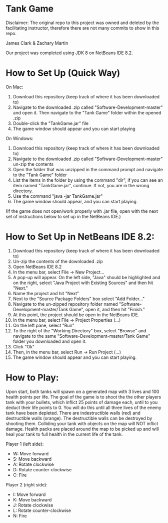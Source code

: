 # Tank Game
Disclaimer: The original repo to this project was owned and deleted by the facilitating instructor, therefore there are not many commits to show in this repo.

James Clark & Zachary Martin

Our project was completed using JDK 8 on NetBeans IDE 8.2.

# How to Set Up (Quick Way)

On Mac:

1. Download this repository (keep track of where it has been downloaded to)
2. Navigate to the downloaded .zip called "Software-Development-master" and open it. Then navigate to the "Tank Game" folder within the opened .zip
3. Double-click the "TankGame.jar" file
4. The game window should appear and you can start playing

On Windows:

1. Download this repository (keep track of where it has been downloaded to)
2. Navigate to the downloaded .zip called "Software-Development-master" un-zip the contents
3. Open the folder that was unzipped in the command prompt and navigate to the "Tank Game" folder
4. List the items in the folder by using the command "dir", if you can see an item named "TankGame.jar", continue. If not, you are in the wrong directory.
5. Use the command "java -jar TankGame.jar"
6. The game window should appear, and you can start playing. 

(If the game does not open/work properly with .jar file, open with the next set of instructions below to set up in the NetBeans IDE.)

# How to Set Up in NetBeans IDE 8.2:
1. Download this repository (keep track of where it has been downloaded to)
2. Un-zip the contents of the downloaded .zip
2. Open NetBeans IDE 8.2
3. In the menu bar, select File -> New Project...
4. A pop-up will appear. On the left side, "Java" should be highlighted and on the right, select "Java Project with Existing Sources" and then hit "Next."
5. Name the project and hit "Next"
6. Next to the "Source Package Folders" box select "Add Folder..."
7. Navigate to the un-zipped repository folder named "Software-Development-master/Tank Game", open it, and then hit "Finish."
8. At this point, the project should be open in the NetBeans IDE.
9. In the menu bar, select File -> Project Properties (...)
10. On the left pane, select "Run"
11. To the right of the "Working Directory" box, select "Browse" and navigate to the same "Software-Development-master/Tank Game" folder you downloaded and open it.
12. Click "Ok"
13. Then, in the menu bar, select Run -> Run Project (...)
14. The game window should appear and you can start playing.


# How to Play:
Upon start, both tanks will spawn on a generated map with 3 lives and 100 health points per life. The goal of the game is to shoot the the other players tank with your bullets, which inflict 25 points of damage each, until to you deduct their life points to 0. You will do this until all three lives of the enemy tank have been depleted. There are indestructible walls (red) and destructible walls (orange). The destructible walls can be destroyed by shooting them. Colliding your tank with objects on the map will NOT inflict damage. Health packs are placed around the map to be picked up and will heal your tank to full health in the current life of the tank.

Player 1 (left side):
- W: Move forward
- S: Move backward
- A: Rotate clockwise
- D: Rotate counter-clockwise
- C: Fire

Player 2 (right side):
- I: Move forward
- K: Move backward
- J: Rotate clockwise
- L: Rotate counter-clockwise
- N: Fire
